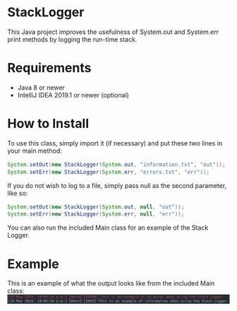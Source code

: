 # StackLogger
This Java project improves the usefulness of System.out and System.err print methods by logging the run-time stack.

# Requirements
* Java 8 or newer
* IntelliJ IDEA 2019.1 or newer (optional)

# How to Install
To use this class, simply import it (if necessary) and put these two lines in your main method:

```java
System.setOut(new StackLogger(System.out, "information.txt", "out"));
System.setErr(new StackLogger(System.err, "errors.txt", "err"));
```

If you do not wish to log to a file, simply pass null as the second parameter, like so:

```java
System.setOut(new StackLogger(System.out, null, "out"));
System.setErr(new StackLogger(System.err, null, "err"));
```

You can also run the included Main class for an example of the Stack Logger.

# Example
This is an example of what the output looks like from the included Main class:
![](example/main.png)

